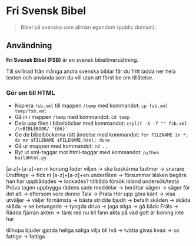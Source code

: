 # Fri Svensk Bibel
> Bibel på svenska som allmän egendom (public domain).

## Användning
 **Fri Svensk Bibel (FSB)** är en svensk bibelöversättning.

 Till skillnad från många andra svenska biblar får du fritt ladda ner hela texten och använda som du vill utan att först be om tillåtelse.

### Gör om till HTML
- Kopiera `fsb.xml`  till mappen `/temp` med kommandot: ```cp fsb.xml temp/fsb.xml```
- Gå in i mappen `/temp` med kommandot: ```cd temp```
- Dela upp filen i bibelböcker med kommandot: ```csplit -k -f "" fsb.xml /\<BIBLEBOOK/ '{66}'```
- Ge de bibelböckerna rätt ändelse med kommandot: ```for FILENAME in *; do mv $FILENAME $FILENAME.html; done```
- Gå ur mappen med kommandot: ```cd ..```
- Byt ut xml-taggar mot html-taggar med kommandot: ```python buildHtml.py```


[a-z]+[a-z]+en ni 
konung
fader
viljen -> ska
beskärma
fastmer -> snarare
Undfinge -> fick
ni [a-z]+[a-z]+en 
underlåten -> försummar
älsken
begära
han har
uppbådades -> lockades?
tillbådo
försök ibland undersök/testa
Pröva
tagen
uppbygga
rädens
sade
meddelar -> berättar
sägen -> säger
för det att -> eftersom
vore
denne
Tala -> Prata
Hör upp
göra känt -> visa
utväljer -> väljer
förnämsta -> bästa
stridde
bjudit -> befallt
skåden -> skåda
skåda -> se
betungade -> tyngda
driva -> jaga
stiga -> gå
bådo
Fräls -> Rädda
fjärran
akten -> tänk
red nu till
fann
akta på
vad gott är
boning
inte har

tillhopa
bjuder
gjorda heliga 
saliga
vilja bli
två -> tvätta
givas
kvad -> sa
fattige -> fattiga